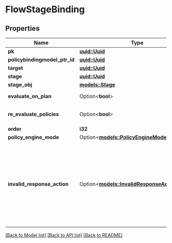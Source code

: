 # FlowStageBinding

## Properties

Name | Type | Description | Notes
------------ | ------------- | ------------- | -------------
**pk** | [**uuid::Uuid**](uuid::Uuid.md) |  | [readonly]
**policybindingmodel_ptr_id** | [**uuid::Uuid**](uuid::Uuid.md) |  | [readonly]
**target** | [**uuid::Uuid**](uuid::Uuid.md) |  | 
**stage** | [**uuid::Uuid**](uuid::Uuid.md) |  | 
**stage_obj** | [**models::Stage**](Stage.md) |  | [readonly]
**evaluate_on_plan** | Option<**bool**> | Evaluate policies during the Flow planning process. | [optional]
**re_evaluate_policies** | Option<**bool**> | Evaluate policies when the Stage is present to the user. | [optional]
**order** | **i32** |  | 
**policy_engine_mode** | Option<[**models::PolicyEngineMode**](PolicyEngineMode.md)> |  | [optional]
**invalid_response_action** | Option<[**models::InvalidResponseActionEnum**](InvalidResponseActionEnum.md)> | Configure how the flow executor should handle an invalid response to a challenge. RETRY returns the error message and a similar challenge to the executor. RESTART restarts the flow from the beginning, and RESTART_WITH_CONTEXT restarts the flow while keeping the current context. | [optional]

[[Back to Model list]](../README.md#documentation-for-models) [[Back to API list]](../README.md#documentation-for-api-endpoints) [[Back to README]](../README.md)


